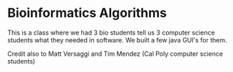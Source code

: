# Bioinformatics Algorithms

This is a class where we had 3 bio students tell us 3 computer science students what they needed in software. We built a few java GUI's for them.

Credit also to Matt Versaggi and Tim Mendez (Cal Poly computer science students)
